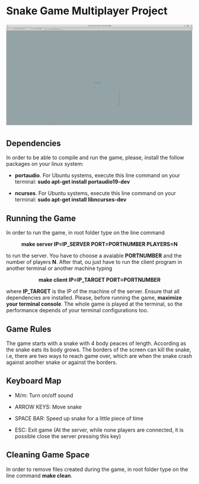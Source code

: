 # Snake Game Multiplayer Project

<img src="Figures/gameplay.png" alt="Gameplay">

## Dependencies

In order to be able to compile and run the game, please, install the follow packages on your linux system:

- **portaudio**. For Ubuntu systems, execute this line command on your terminal: **sudo apt-get install portaudio19-dev**

- **ncurses**. For Ubuntu systems, execute this line command on your terminal: **sudo apt-get install libncurses-dev**

## Running the Game

In order to run the game, in root folder type on the line command

<p align="center">
  <b>make server IP=IP_SERVER PORT=PORTNUMBER PLAYERS=N</b>
</p>

to run the server. You have to choose a avaiable __PORTNUMBER__ and the number of players __N__. After that, ou just have to run the client program in another terminal or another machine typing 

<p align="center">
  <b>make client IP=IP_TARGET PORT=PORTNUMBER</b>
</p>

where __IP_TARGET__ is the IP of the machine of the server. Ensure that all dependencies are installed. Please, before running the game, __maximize your terminal console__. The whole game is played at the terminal, so the performance depends of your terminal configurations too.

## Game Rules

The game starts with a snake with 4 body peaces of length. According as the snake eats its body grows. The borders of the screen can kill the snake, i.e, there are two ways to reach game over, which are when the snake crash against another snake or against the borders.

## Keyboard Map

- M/m: Turn on/off sound

- ARROW KEYS: Move snake

- SPACE BAR: Speed up snake for a little piece of time

- ESC: Exit game (At the server, while none players are connected, it is possible close the server pressing this key)

## Cleaning Game Space

In order to remove files created during the game, in root folder type on the line command **make clean**.
